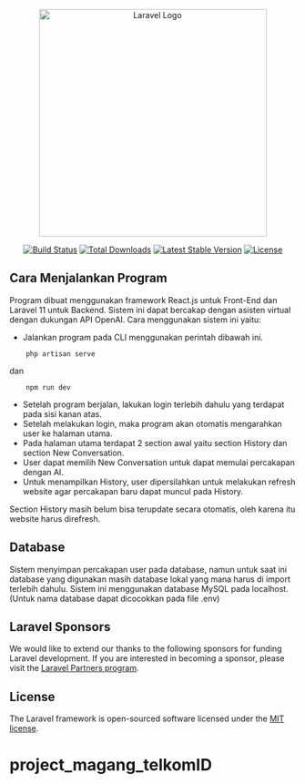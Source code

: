 <p align="center"><a href="https://laravel.com" target="_blank"><img src="https://raw.githubusercontent.com/laravel/art/master/logo-lockup/5%20SVG/2%20CMYK/1%20Full%20Color/laravel-logolockup-cmyk-red.svg" width="400" alt="Laravel Logo"></a></p>

<p align="center">
<a href="https://github.com/laravel/framework/actions"><img src="https://github.com/laravel/framework/workflows/tests/badge.svg" alt="Build Status"></a>
<a href="https://packagist.org/packages/laravel/framework"><img src="https://img.shields.io/packagist/dt/laravel/framework" alt="Total Downloads"></a>
<a href="https://packagist.org/packages/laravel/framework"><img src="https://img.shields.io/packagist/v/laravel/framework" alt="Latest Stable Version"></a>
<a href="https://packagist.org/packages/laravel/framework"><img src="https://img.shields.io/packagist/l/laravel/framework" alt="License"></a>
</p>

## Cara Menjalankan Program

Program dibuat menggunakan framework React.js untuk Front-End dan Laravel 11 untuk Backend. Sistem ini dapat bercakap dengan asisten virtual dengan dukungan API OpenAI. Cara menggunakan sistem ini yaitu:

-   Jalankan program pada CLI menggunakan perintah dibawah ini.

```
    php artisan serve
```

dan

```
    npm run dev
```

-   Setelah program berjalan, lakukan login terlebih dahulu yang terdapat pada sisi kanan atas.
-   Setelah melakukan login, maka program akan otomatis mengarahkan user ke halaman utama.
-   Pada halaman utama terdapat 2 section awal yaitu section History dan section New Conversation.
-   User dapat memilih New Conversation untuk dapat memulai percakapan dengan AI.
-   Untuk menampilkan History, user dipersilahkan untuk melakukan refresh website agar percakapan baru dapat muncul pada History.

Section History masih belum bisa terupdate secara otomatis, oleh karena itu website harus direfresh.

## Database

Sistem menyimpan percakapan user pada database, namun untuk saat ini database yang digunakan masih database lokal yang mana harus di import terlebih dahulu. Sistem ini menggunakan database MySQL pada localhost. (Untuk nama database dapat dicocokkan pada file .env)

## Laravel Sponsors

We would like to extend our thanks to the following sponsors for funding Laravel development. If you are interested in becoming a sponsor, please visit the [Laravel Partners program](https://partners.laravel.com).

## License

The Laravel framework is open-sourced software licensed under the [MIT license](https://opensource.org/licenses/MIT).

# project_magang_telkomID
